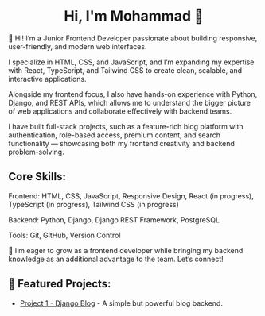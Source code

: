 <h1 align="center">Hi, I'm Mohammad 👋</h1>

🔭 Hi! I’m a Junior Frontend Developer passionate about building responsive, user-friendly, and modern web interfaces.

I specialize in HTML, CSS, and JavaScript, and I’m expanding my expertise with React, TypeScript, and Tailwind CSS to create clean, scalable, and interactive applications.

Alongside my frontend focus, I also have hands-on experience with Python, Django, and REST APIs, which allows me to understand the bigger picture of web applications and collaborate effectively with backend teams.

I have built full-stack projects, such as a feature-rich blog platform with authentication, role-based access, premium content, and search functionality — showcasing both my frontend creativity and backend problem-solving.

## Core Skills:

Frontend: HTML, CSS, JavaScript, Responsive Design, React (in progress), TypeScript (in progress), Tailwind CSS (in progress)

Backend: Python, Django, Django REST Framework, PostgreSQL

Tools: Git, GitHub, Version Control

🚀 I’m eager to grow as a frontend developer while bringing my backend knowledge as an additional advantage to the team. Let’s connect!


## 📌 Featured Projects:
* [Project 1 - Django Blog](https://github.com/mr-dargi/djangoblog) - A simple but powerful blog backend.  

